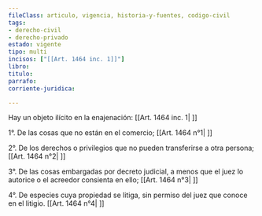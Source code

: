 ```yaml
---
fileClass: articulo, vigencia, historia-y-fuentes, codigo-civil
tags:
- derecho-civil
- derecho-privado
estado: vigente
tipo: multi
incisos: ["[[Art. 1464 inc. 1]]"]
libro:
titulo:
parrafo:
corriente-juridica:

---
```

Hay un objeto ilícito en la enajenación: [[Art. 1464 inc. 1| ]]

1°. De las cosas que no están en el comercio; [[Art. 1464 n°1| ]]

2°. De los derechos o privilegios que no pueden transferirse a otra persona; [[Art. 1464 n°2| ]]

3°. De las cosas embargadas por decreto judicial, a menos que el juez lo autorice o el acreedor consienta en ello; [[Art. 1464 n°3| ]]

4°. De especies cuya propiedad se litiga, sin permiso del juez que conoce en el litigio. [[Art. 1464 n°4| ]]
